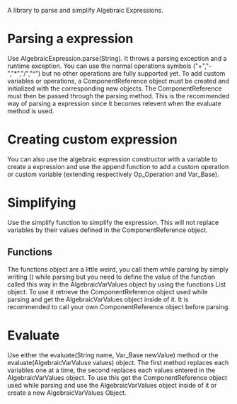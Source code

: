 A library to parse and simplify Algebraic Expressions.

# Parsing a expression

Use AlgebraicExpression.parse(String). It throws a parsing exception and a runtime exception.
You can use the normal operations symbols ("+","-","*","/","^") but no other operations are fully supported yet.
To add custom variables or operations, a ComponentReference object must be created and initialized with the corresponding 
new objects. The ComponentReference must then be passed through the parsing method. This is the recommended way of parsing 
a expression since it becomes relevent when the evaluate method is used.

# Creating custom expression

You can also use the algebraic expression constructor with a variable to create a expression and use the append function to 
add a custom operation or custom variable (extending respectively Op_Operation and Var_Base).

# Simplifying

Use the simplify function to simplify the expression. This will not replace variables by their values defined in the 
ComponentReference object.

## Functions

The functions object are a little weird, you call them while parsing by simply writing
<name of function>(<value of x in the function>) while parsing but you need to define the value of the function called this
way in the AlgebraicVarValues object by using the functions List object. To use it retrieve the ComponentReference object 
used while parsing and get the AlgebraicVarValues object inside of it. It is recommended to call your own ComponentReference
object before parsing.

# Evaluate

Use either the evaluate(String name, Var_Base newValue) method or the evaluate(AlgebraicVarValuse values) object. The first 
method replaces each variables one at a time, the second replaces each values entered in the AlgebraicVarValues object.
To use this get the ComponentReference object used while parsing and use the AlgebraicVarValues object inside of it 
or create a new AlgebraicVarValues Object.

